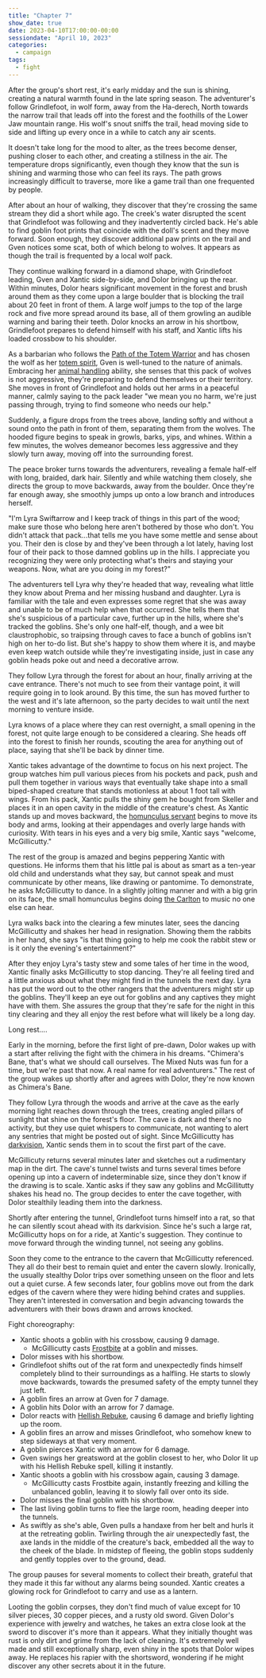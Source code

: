```yaml
---
title: "Chapter 7"
show_date: true
date: 2023-04-10T17:00:00-00:00
sessiondate: "April 10, 2023"
categories:
  - campaign
tags:
  - fight
---
```


After the group's short rest, it's early midday and the sun is shining, creating a natural
warmth found in the late spring season. The adventurer's follow Grindlefoot, in wolf form,
away from the Ha-derech, North towards the narrow trail that leads off into the forest and
the foothills of the Lower Jaw mountain range. His wolf's snout sniffs the trail, head
moving side to side and lifting up every once in a while to catch any air scents. 

It doesn't take long for the mood to alter, as the trees become denser, pushing closer to
each other, and creating a stillness in the air. The temperature drops significantly, even
though they know that the sun is shining and warming those who can feel its rays. The path
grows increasingly difficult to traverse, more like a game trail than one frequented by people.

After about an hour of walking, they discover that they're crossing the same stream
they did a short while ago. The creek's water disrupted the scent that Grindlefoot was
following and they inadvertently circled back. He's able to find goblin foot prints that
coincide with the doll's scent and they move forward. Soon enough, they discover additional
paw prints on the trail and Gven notices some scat, both of which belong to wolves. It
appears as though the trail is frequented by a local wolf pack.

They continue walking forward in a diamond shape, with Grindlefoot leading, Gven and Xantic
side-by-side, and Dolor bringing up the rear. Within minutes, Dolor hears significant
movement in the forest and brush around them as they come upon a large boulder that is
blocking the trail about 20 feet in front of them. A large wolf jumps to the top of the
large rock and five more spread around its base, all of them growling an audible warning
and baring their teeth. Dolor knocks an arrow in his shortbow, Grindlefoot prepares to
defend himself with his staff, and Xantic lifts his loaded crossbow to his shoulder.

As a barbarian who follows the
[Path of the Totem Warrior](https://www.dndbeyond.com/classes/barbarian#PathoftheTotemWarrior)
and has chosen the wolf as her [totem spirit](https://www.dndbeyond.com/classes/barbarian#TotemSpirit-100),
Gven is well-tuned to the nature of animals. Embracing her
[animal handling](https://www.dndbeyond.com/sources/basic-rules/using-ability-scores#AnimalHandling) ability,
she senses that this pack of wolves is not aggressive, they're preparing to defend themselves
or their territory. She moves in front of Grindlefoot and holds out her arms in a peaceful
manner, calmly saying to the pack leader "we mean you no harm, we're just passing through,
trying to find someone who needs our help."

Suddenly, a figure drops from the trees above, landing softly and without a sound onto
the path in front of them, separating them from the wolves. The hooded figure begins to
speak in growls, barks, yips, and whines. Within a few minutes, the wolves demeanor becomes
less aggressive and they slowly turn away, moving off into the surrounding forest.

The peace broker turns towards the adventurers, revealing a female half-elf
with long, braided, dark hair. Silently and while watching them closely, she directs the
group to move backwards, away from the boulder. Once they're far enough away, she smoothly
jumps up onto a low branch and introduces herself.

"I'm Lyra Swiftarrow and I keep track of things in this part of the wood; make sure those
who belong here aren't bothered by those who don't. You didn't attack that pack...that tells
me you have some mettle and sense about you. Their den is close by and they've been through a lot
lately, having lost four of their pack to those damned goblins up in the hills. I appreciate
you recognizing they were only protecting what's theirs and staying your weapons. Now,
what are you doing in my forest?"

The adventurers tell Lyra why they're headed that way, revealing what little they know about
Prema and her missing husband and daughter. Lyra is familiar with the tale and even expresses
some regret that she was away and unable to be of much help when that occurred. She tells
them that she's suspicious of a particular cave, further up in the hills, where she's
tracked the goblins. She's only one half-elf, though, and a wee bit claustrophobic, so traipsing
through caves to face a bunch of goblins isn't high on her to-do list. But she's happy
to show them where it is, and maybe even keep watch outside while they're investigating inside,
just in case any goblin heads poke out and need a decorative arrow.

They follow Lyra through the forest for about an hour, finally arriving at the cave entrance.
There's not much to see from their vantage point, it will require going in to look around.
By this time, the sun has moved further to the west and it's late afternoon, so the party
decides to wait until the next morning to venture inside.

Lyra knows of a place where they can rest overnight, a small opening in the forest, not quite
large enough to be considered a clearing. She heads off into the forest to finish her rounds,
scouting the area for anything out of place, saying that she'll be back by dinner time.

Xantic takes advantage of the downtime to focus on his next project. The group watches him
pull various pieces from his pockets and pack, push and pull them together in various ways that
eventually take shape into a small biped-shaped creature that stands motionless at about 1 foot
tall with wings. From his pack, Xantic pulls the shiny gem he bought from Skeller and places it
in an open cavity in the middle of the creature's chest. As Xantic stands up and moves backward,
the [homunculus servant](https://www.aidedd.org/dnd/monstres.php?vo=homunculus-servant)
begins to move its body and arms, looking at their appendages and overly large hands with
curiosity. With tears in his eyes and a very big smile, Xantic says "welcome, McGillicutty."

The rest of the group is amazed and begins peppering Xantic with questions. He informs them
that his little pal is about as smart as a ten-year old child and understands what they say,
but cannot speak and must communicate by other means, like drawing or pantomime. To demonstrate,
he asks McGillicutty to dance. In a slightly jolting manner and with a big grin on its face, the
small homunculus begins doing [the Carlton](https://youtu.be/zS1cLOIxsQ8) to music no one else
can hear.

Lyra walks back into the clearing a few minutes later, sees the dancing McGillicutty and shakes
her head in resignation. Showing them the rabbits in her hand, she says "is that thing going
to help me cook the rabbit stew or is it only the evening's entertainment?"

After they enjoy Lyra's tasty stew and some tales of her time in the wood, Xantic finally
asks McGillicutty to stop dancing. They're all feeling tired and a little anxious about what
they might find in the tunnels the next day. Lyra has put the word out to the other rangers
that the adventurers might stir up the goblins. They'll keep an eye out for goblins and
any captives they might have with them. She assures the group that they're safe for the night
in this tiny clearing and they all enjoy the rest before what will likely be a long day.

Long rest....

Early in the morning, before the first light of pre-dawn, Dolor wakes up with a start after
reliving the fight with the chimera in his dreams. "Chimera's Bane, that's what we should
call ourselves. The Mixed Nuts was fun for a time, but we're past that now. A real name for
real adventurers." The rest of the group wakes up shortly after and agrees with Dolor, they're
now known as Chimera's Bane.

They follow Lyra through the woods and arrive at the cave as the early morning light reaches
down through the trees, creating angled pillars of sunlight that shine on the forest's floor.
The cave is dark and there's no activity, but they use quiet whispers to communicate, not
wanting to alert any sentries that might be posted out of sight. Since McGillicutty has
[darkvision](https://roleplayersrespite.com/darkvision-5e), Xantic sends them in to scout
the first part of the cave.

McGillicuty returns several minutes later and sketches out a rudimentary map in the dirt.
The cave's tunnel twists and turns several times before opening up into a cavern of
indeterminable size, since they don't know if the drawing is to scale. Xantic asks if
they saw any goblins and McGillitutty shakes his head no. The group decides to enter the
cave together, with Dolor stealthily leading them into the darkness.

Shortly after entering the tunnel, Grindlefoot turns himself into a rat, so that he can silently
scout ahead with its darkvision. Since he's such a large rat, McGillicutty hops on for a ride,
at Xantic's suggestion. They continue to move forward through the winding tunnel, not seeing
any goblins. 

Soon they come to the entrance to the cavern that McGillicutty referenced. They all do their
best to remain quiet and enter the cavern slowly. Ironically, the usually stealthy Dolor trips
over something unseen on the floor and lets out a quiet curse. A few seconds later, four
goblins move out from the dark edges of the cavern where they were hiding behind crates and
supplies. They aren't interested in conversation and begin advancing towards the adventurers
with their bows drawn and arrows knocked.

Fight choreography:
*   Xantic shoots a goblin with his crossbow, causing 9 damage.
    *   McGillicutty casts [Frostbite](https://www.dndbeyond.com/spells/frostbite) at a goblin
        and misses.
*   Dolor misses with his shortbow.
*   Grindlefoot shifts out of the rat form and unexpectedly finds himself completely blind to
    their surroundings as a halfling. He starts to slowly move backwards, towards the presumed
    safety of the empty tunnel they just left.
*   A goblin fires an arrow at Gven for 7 damage.
*   A goblin hits Dolor with an arrow for 7 damage.
*   Dolor reacts with [Hellish Rebuke](https://www.dndbeyond.com/spells/hellish-rebuke), causing
    6 damage and briefly lighting up the room.
*   A goblin fires an arrow and misses Grindlefoot, who somehow knew to step sideways at that
    very moment.
*   A goblin pierces Xantic with an arrow for 6 damage.
*   Gven swings her greatsword at the goblin closest to her, who Dolor lit up with his Hellish
    Rebuke spell, killing it instantly.
*   Xantic shoots a goblin with his crossbow again, causing 3 damage.
    *   McGillicutty casts Frostbite again, instantly freezing and killing the unbalanced goblin,
        leaving it to slowly fall over onto its side.
*   Dolor misses the final goblin with his shortbow.
*   The last living goblin turns to flee the large room, heading deeper into the tunnels.
*   As swiftly as she's able, Gven pulls a handaxe from her belt and hurls it at the
    retreating goblin. Twirling through the air unexpectedly fast, the axe lands in the middle
    of the creature's back, embedded all the way to the cheek of the blade. In midstep of
    fleeing, the goblin stops suddenly and gently topples over to the ground, dead.

The group pauses for several moments to collect their breath, grateful that they made it this
far without any alarms being sounded. Xantic creates a glowing rock for Grindlefoot to carry
and use as a lantern. 

Looting the goblin corpses, they don't find much of value except for 10 silver pieces, 30 copper
pieces, and a rusty old sword. Given Dolor's experience with jewelry and watches, he takes an
extra close look at the sword to discover it's more than it appears. What they initially thought
was rust is only dirt and grime from the lack of cleaning. It's extremely well made and still
exceptionally sharp, even shiny in the spots that Dolor wipes away. He replaces his rapier with
the shortsword, wondering if he might discover any other secrets about it in the future.
